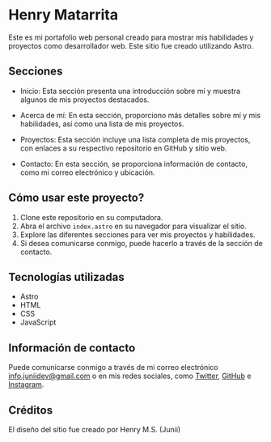 # Henry Matarrita

Este es mi portafolio web personal creado para mostrar mis habilidades y proyectos como desarrollador web. Este sitio fue creado utilizando Astro.

## Secciones

- Inicio: Esta sección presenta una introducción sobre mí y muestra algunos de mis proyectos destacados.
- Acerca de mí: En esta sección, proporciono más detalles sobre mí y mis habilidades, así como una lista de mis proyectos.

- Proyectos: Esta sección incluye una lista completa de mis proyectos, con enlaces a su respectivo repositorio en GitHub y sitio web.
- Contacto: En esta sección, se proporciona información de contacto, como mi correo electrónico y ubicación.

## Cómo usar este proyecto?

1. Clone este repositorio en su computadora.
2. Abra el archivo `index.astro` en su navegador para visualizar el sitio.
3. Explore las diferentes secciones para ver mis proyectos y habilidades.
4. Si desea comunicarse conmigo, puede hacerlo a través de la sección de contacto.

## Tecnologías utilizadas

- Astro
- HTML
- CSS
- JavaScript

## Información de contacto

Puede comunicarse conmigo a través de mi correo electrónico info.juniidev@gmail.com o en mis redes sociales, como [Twitter](https://twitter.com/henry_jr_1), [GitHub](https://github.com/juniidev) e [Instagram](https://instagram.com/_henry.jr).

## Créditos

El diseño del sitio fue creado por Henry M.S. (Junii)
